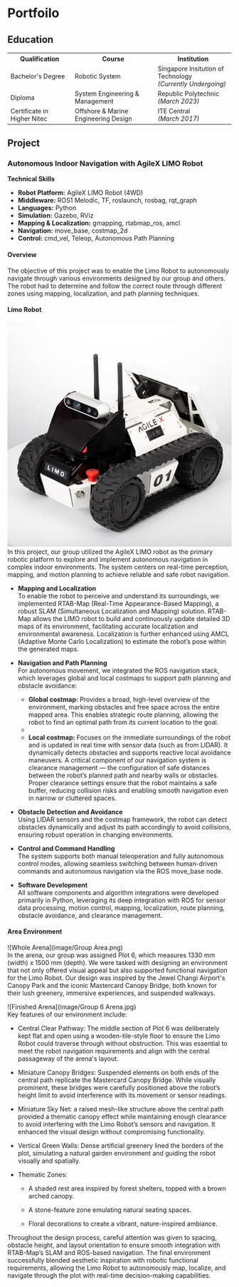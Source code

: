 # Portfoilo 


<h2 align="left">Education</h2>

<div align="left">

<table>
  <tr>
    <th>Qualification</th>
    <th>Course</th>
    <th>Institution</th>
  </tr>
    <tr>
    <td>Bachelor's Degree</td>
    <td>Robotic System</td>
    <td>Singapore Insitution of Technology<br><em>(Currently Undergoing)</em></td>
  </tr>
  <tr>
    <td>Diploma</td>
    <td>System Engineering & Management</td>
    <td>Republic Polytechnic<br><em>(March 2023)</em></td>
  </tr>
  <tr>
    <td>Certificate in Higher Nitec</td>
    <td>Offshore & Marine Engineering Design</td>
    <td>ITE Central<br><em>(March 2017)</em></td>
  </tr>
</table>

</div>

## Project
###  Autonomous Indoor Navigation with AgileX LIMO Robot
**Technical Skills**  
- **Robot Platform:** AgileX LIMO Robot (4WD)  
- **Middleware:** ROS1 Melodic, TF, roslaunch, rosbag, rqt_graph  
- **Languages:** Python  
- **Simulation:** Gazebo, RViz  
- **Mapping & Localization:** gmapping, rtabmap_ros, amcl  
- **Navigation:** move_base, costmap_2d  
- **Control:** cmd_vel, Teleop, Autonomous Path Planning  

#### Overview
The objective of this project was to enable the Limo Robot to autonomously navigate through various environments designed by our group and others. The robot had to determine and follow the correct route through different zones using mapping, localization, and path planning techniques.
#### Limo Robot
![Limo Robot](image/Limo.jpg)<br>
In this project, our group utilized the AgileX LIMO robot as the primary robotic platform to explore and implement autonomous navigation in complex indoor environments. The system centers on real-time perception, mapping, and motion planning to achieve reliable and safe robot navigation.

- <strong>Mapping and Localization</strong><br>
To enable the robot to perceive and understand its surroundings, we implemented RTAB-Map (Real-Time Appearance-Based Mapping), a robust SLAM (Simultaneous Localization and Mapping) solution. RTAB-Map allows the LIMO robot to build and continuously update detailed 3D maps of its environment, facilitating accurate localization and environmental awareness. Localization is further enhanced using AMCL (Adaptive Monte Carlo Localization) to estimate the robot’s pose within the generated maps.

- <strong>Navigation and Path Planning</strong><br>
For autonomous movement, we integrated the ROS navigation stack, which leverages global and local costmaps to support path planning and obstacle avoidance:

  - <strong>Global costmap:</strong> Provides a broad, high-level overview of the environment, marking obstacles and free space across the entire mapped area. This enables strategic route planning, allowing the robot to find an optimal path from its current location to the goal.
  - 
  - <strong>Local costmap:</strong> Focuses on the immediate surroundings of the robot and is updated in real time with sensor data (such as from LIDAR). It dynamically detects obstacles and supports reactive local avoidance maneuvers.
  A critical component of our navigation system is clearance management — the configuration of safe distances between the robot’s planned path and nearby walls or obstacles. Proper clearance settings ensure that the robot maintains a safe buffer, reducing collision risks and enabling smooth navigation even in narrow or cluttered spaces.

- <strong>Obstacle Detection and Avoidance</strong><br>
Using LIDAR sensors and the costmap framework, the robot can detect obstacles dynamically and adjust its path accordingly to avoid collisions, ensuring robust operation in changing environments.

- <strong>Control and Command Handling</strong><br>
The system supports both manual teleoperation and fully autonomous control modes, allowing seamless switching between human-driven commands and autonomous navigation via the ROS move_base node.

- <strong>Software Development</strong><br>
All software components and algorithm integrations were developed primarily in Python, leveraging its deep integration with ROS for sensor data processing, motion control, mapping, localization, route planning, obstacle avoidance, and clearance management.

#### Area Environment
![Whole Arena](image/Group Area.png)<br>
In the arena, our group was assigned Plot 6, which measures 1330 mm (width) x 1500 mm (depth). We were tasked with designing an environment that not only offered visual appeal but also supported functional navigation for the Limo Robot. Our design was inspired by the Jewel Changi Airport's Canopy Park and the iconic Mastercard Canopy Bridge, both known for their lush greenery, immersive experiences, and suspended walkways.

![Finished Arena](image/Group 6 Arena.jpg)<br>
Key features of our environment include:

- Central Clear Pathway: The middle section of Plot 6 was deliberately kept flat and open using a wooden-tile-style floor to ensure the Limo Robot could traverse through without obstruction. This was essential to meet the robot navigation requirements and align with the central passageway of the arena's layout.

- Miniature Canopy Bridges: Suspended elements on both ends of the central path replicate the Mastercard Canopy Bridge. While visually prominent, these bridges were carefully positioned above the robot’s height limit to avoid interference with its movement or sensor readings.

- Miniature Sky Net: a raised mesh-like structure above the central path provided a thematic canopy effect while maintaining enough clearance to avoid interfering with the Limo Robot’s sensors and navigation. It enhanced the visual design without compromising functionality.

- Vertical Green Walls: Dense artificial greenery lined the borders of the plot, simulating a natural garden environment and guiding the robot visually and spatially.

- Thematic Zones:

  - A shaded rest area inspired by forest shelters, topped with a brown arched canopy.

  - A stone-feature zone emulating natural seating spaces.

  - Floral decorations to create a vibrant, nature-inspired ambiance.

Throughout the design process, careful attention was given to spacing, obstacle height, and layout orientation to ensure smooth integration with RTAB-Map’s SLAM and ROS-based navigation. The final environment successfully blended aesthetic inspiration with robotic functional requirements, allowing the Limo Robot to autonomously map, localize, and navigate through the plot with real-time decision-making capabilities.
